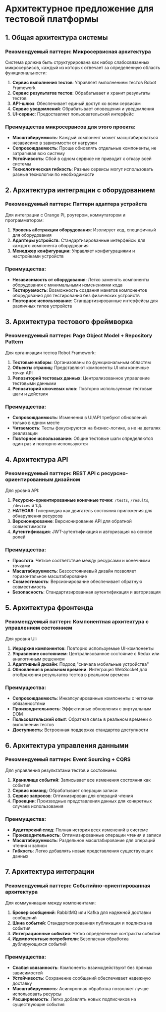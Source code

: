 # Архитектурное предложение для тестовой платформы

## 1. Общая архитектура системы

### Рекомендуемый паттерн: Микросервисная архитектура

Система должна быть структурирована как набор слабосвязанных микросервисов, каждый из которых отвечает за определенную область функциональности:

1. **Сервис выполнения тестов**: Управляет выполнением тестов Robot Framework
2. **Сервис результатов тестов**: Обрабатывает и хранит результаты тестов
3. **API-шлюз**: Обеспечивает единый доступ ко всем сервисам
4. **Сервис уведомлений**: Обрабатывает оповещения и уведомления
5. **UI-сервис**: Предоставляет пользовательский интерфейс

### Преимущества микросервисов для этого проекта:

- **Масштабируемость**: Каждый компонент может масштабироваться независимо в зависимости от нагрузки
- **Сопровождаемость**: Проще обновлять отдельные компоненты, не затрагивая всю систему
- **Устойчивость**: Сбой в одном сервисе не приводит к отказу всей системы
- **Технологическая гибкость**: Разные сервисы могут использовать разные технологии по необходимости

## 2. Архитектура интеграции с оборудованием

### Рекомендуемый паттерн: Паттерн адаптера устройств

Для интеграции с Orange Pi, роутером, коммутатором и программатором:

1. **Уровень абстракции оборудования**: Изолирует код, специфичный для оборудования
2. **Адаптеры устройств**: Стандартизированные интерфейсы для каждого компонента оборудования
3. **Менеджер конфигурации**: Управляет конфигурациями и настройками устройств

### Преимущества:

- **Независимость от оборудования**: Легко заменять компоненты оборудования с минимальными изменениями кода
- **Тестируемость**: Возможность создания макетов компонентов оборудования для тестирования без физических устройств
- **Повторное использование**: Стандартизированные интерфейсы для различных типов устройств

## 3. Архитектура тестового фреймворка

### Рекомендуемый паттерн: Page Object Model + Repository Pattern

Для организации тестов Robot Framework:

1. **Тестовые наборы**: Организованы по функциональным областям
2. **Объекты страниц**: Представляют компоненты UI или конечные точки API
3. **Репозиторий тестовых данных**: Централизованное управление тестовыми данными
4. **Репозиторий ключевых слов**: Повторно используемые тестовые шаги и действия

### Преимущества:

- **Сопровождаемость**: Изменения в UI/API требуют обновлений только в одном месте
- **Читаемость**: Тесты фокусируются на бизнес-логике, а не на деталях реализации
- **Повторное использование**: Общие тестовые шаги определяются один раз и повторно используются

## 4. Архитектура API

### Рекомендуемый паттерн: REST API с ресурсно-ориентированным дизайном

Для уровня API:

1. **Ресурсно-ориентированные конечные точки**: `/tests`, `/results`, `/devices` и т.д.
2. **HATEOAS**: Гипермедиа как двигатель состояния приложения для обнаружения ресурсов
3. **Версионирование**: Версионирование API для обратной совместимости
4. **Аутентификация**: JWT-аутентификация и авторизация на основе ролей

### Преимущества:

- **Простота**: Четкое соответствие между ресурсами и конечными точками
- **Масштабируемость**: Безсостояниевый дизайн позволяет горизонтальное масштабирование
- **Совместимость**: Версионирование обеспечивает обратную совместимость
- **Безопасность**: Стандартизированная аутентификация и авторизация

## 5. Архитектура фронтенда

### Рекомендуемый паттерн: Компонентная архитектура с управлением состоянием

Для уровня UI:

1. **Иерархия компонентов**: Повторно используемые UI-компоненты
2. **Управление состоянием**: Централизованное состояние с Redux или аналогичным решением
3. **Адаптивный дизайн**: Подход "сначала мобильные устройства"
4. **Обновления в реальном времени**: Интеграция WebSocket для отображения результатов тестов в реальном времени

### Преимущества:

- **Сопровождаемость**: Инкапсулированные компоненты с четкими обязанностями
- **Производительность**: Эффективные обновления с виртуальным DOM
- **Пользовательский опыт**: Обратная связь в реальном времени о выполнении тестов
- **Доступность**: Встроенная поддержка стандартов доступности

## 6. Архитектура управления данными

### Рекомендуемый паттерн: Event Sourcing + CQRS

Для управления результатами тестов и состоянием:

1. **Хранилище событий**: Записывает все изменения состояния как события
2. **Сервис команд**: Обрабатывает операции записи
3. **Сервис запросов**: Оптимизирован для операций чтения
4. **Проекции**: Производные представления данных для конкретных случаев использования

### Преимущества:

- **Аудиторский след**: Полная история всех изменений в системе
- **Производительность**: Оптимизированные операции чтения и записи
- **Масштабируемость**: Раздельное масштабирование для операций чтения и записи
- **Гибкость**: Легко добавлять новые представления существующих данных

## 7. Архитектура интеграции

### Рекомендуемый паттерн: Событийно-ориентированная архитектура

Для коммуникации между компонентами:

1. **Брокер сообщений**: RabbitMQ или Kafka для надежной доставки сообщений
2. **Шина событий**: Стандартизированная публикация и подписка на события
3. **Интеграционные события**: Четко определенные контракты событий
4. **Идемпотентные потребители**: Безопасная обработка дублирующихся событий

### Преимущества:

- **Слабая связанность**: Компоненты взаимодействуют без прямых зависимостей
- **Устойчивость**: Сохранение сообщений обеспечивает надежную доставку
- **Масштабируемость**: Асинхронная обработка позволяет лучше использовать ресурсы
- **Расширяемость**: Легко добавлять новых подписчиков на существующие события
